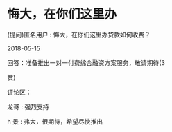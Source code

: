 # 悔大，在你们这里办

(提问)匿名用户 : 悔大，在你们这里办贷款如何收费？

2018-05-15

回答：准备推出一对一付费综合融资方案服务，敬请期待(3

赞)

评论区：

龙哥 : 强烈支持

h 景 : 弗大，很期待，希望尽快推出